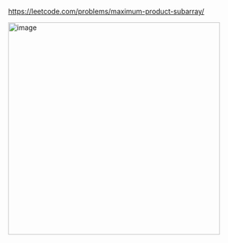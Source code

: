 https://leetcode.com/problems/maximum-product-subarray/

<img width="432" alt="image" src="https://user-images.githubusercontent.com/92165807/210117921-488b9a92-07a0-4fdf-b5c9-42d413216de1.png">
